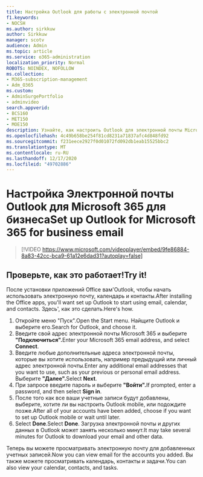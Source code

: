 ```yaml
---
title: Настройка Outlook для работы с электронной почтой
f1.keywords:
- NOCSH
ms.author: sirkkuw
author: Sirkkuw
manager: scotv
audience: Admin
ms.topic: article
ms.service: o365-administration
localization_priority: Normal
ROBOTS: NOINDEX, NOFOLLOW
ms.collection:
- M365-subscription-management
- Adm_O365
ms.custom:
- AdminSurgePortfolio
- adminvideo
search.appverid:
- BCS160
- MET150
- MOE150
description: Узнайте, как настроить Outlook для электронной почты Microsoft 365.
ms.openlocfilehash: 4c49b658be254f81cd8231a71837afc4d848fd92
ms.sourcegitcommit: f231eece2927f0d01072fd092db1eab15525bbc2
ms.translationtype: MT
ms.contentlocale: ru-RU
ms.lasthandoff: 12/17/2020
ms.locfileid: "49702886"
---
```

# <a name="set-up-outlook-for-microsoft-365-for-business-email"></a><span data-ttu-id="912fc-103">Настройка Электронной почты Outlook для Microsoft 365 для бизнеса</span><span class="sxs-lookup"><span data-stu-id="912fc-103">Set up Outlook for Microsoft 365 for business email</span></span> 

> [!VIDEO https://www.microsoft.com/videoplayer/embed/9fe86884-8a83-42cc-bca9-61a12e6dad31?autoplay=false]

## <a name="try-it"></a><span data-ttu-id="912fc-104">Проверьте, как это работает!</span><span class="sxs-lookup"><span data-stu-id="912fc-104">Try it!</span></span>

<span data-ttu-id="912fc-105">После установки приложений Office вам&#39;Outlook, чтобы начать использовать электронную почту, календарь и контакты.</span><span class="sxs-lookup"><span data-stu-id="912fc-105">After installing the Office apps, you&#39;ll want set up Outlook to start using email, calendar, and contacts.</span></span> <span data-ttu-id="912fc-106">Здесь&#39;, как это сделать.</span><span class="sxs-lookup"><span data-stu-id="912fc-106">Here&#39;s how.</span></span>

1. <span data-ttu-id="912fc-107">Откройте меню "Пуск".</span><span class="sxs-lookup"><span data-stu-id="912fc-107">Open the Start menu.</span></span> <span data-ttu-id="912fc-108">Найщите Outlook и выберите его.</span><span class="sxs-lookup"><span data-stu-id="912fc-108">Search for Outlook, and choose it.</span></span>
2. <span data-ttu-id="912fc-109">Введите свой адрес электронной почты Microsoft 365 и выберите **"Подключиться".**</span><span class="sxs-lookup"><span data-stu-id="912fc-109">Enter your Microsoft 365 email address, and select  **Connect**.</span></span>
3. <span data-ttu-id="912fc-110">Введите любые дополнительные адреса электронной почты, которые вы хотите использовать, например предыдущий или личный адрес электронной почты.</span><span class="sxs-lookup"><span data-stu-id="912fc-110">Enter any additional email addresses that you want to use, such as your previous or personal email address.</span></span> <span data-ttu-id="912fc-111">Выберите **"Далее".**</span><span class="sxs-lookup"><span data-stu-id="912fc-111">Select  **Next**.</span></span>
4. <span data-ttu-id="912fc-112">При запросе введите пароль и выберите **"Войти".**</span><span class="sxs-lookup"><span data-stu-id="912fc-112">If prompted, enter a password, and then select  **Sign in**.</span></span>
5. <span data-ttu-id="912fc-113">После того как все ваши учетные записи будут добавлены, выберите, хотите ли вы настроить Outlook mobile, или подождите позже.</span><span class="sxs-lookup"><span data-stu-id="912fc-113">After all of your accounts have been added, choose if you want to set up Outlook mobile or wait until later.</span></span>
6. <span data-ttu-id="912fc-114">Select  **Done**.</span><span class="sxs-lookup"><span data-stu-id="912fc-114">Select  **Done**.</span></span> <span data-ttu-id="912fc-115">Загрузка электронной почты и других данных в Outlook может занять несколько минут.</span><span class="sxs-lookup"><span data-stu-id="912fc-115">It may take several minutes for Outlook to download your email and other data.</span></span>

<span data-ttu-id="912fc-116">Теперь вы можете просматривать электронную почту для добавленных учетных записей.</span><span class="sxs-lookup"><span data-stu-id="912fc-116">Now you can view email for the accounts you added.</span></span> <span data-ttu-id="912fc-117">Вы также можете просматривать календарь, контакты и задачи.</span><span class="sxs-lookup"><span data-stu-id="912fc-117">You can also view your calendar, contacts, and tasks.</span></span>
